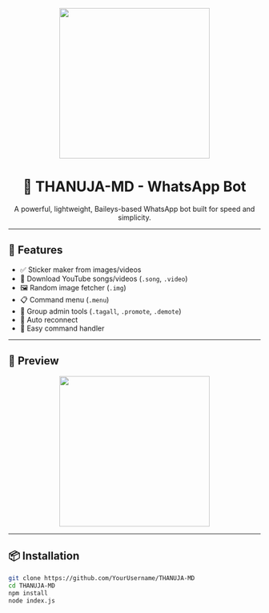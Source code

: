 
<p align="center">
  <img src="./thanuja-md.jpg" width="300"/>
</p>

<h1 align="center">🤖 THANUJA-MD - WhatsApp Bot</h1>

<p align="center">
  A powerful, lightweight, Baileys-based WhatsApp bot built for speed and simplicity.
</p>

---

## 🚀 Features

- ✅ Sticker maker from images/videos
- 🎵 Download YouTube songs/videos (`.song`, `.video`)
- 🖼️ Random image fetcher (`.img`)
- 📋 Command menu (`.menu`)
- 👑 Group admin tools (`.tagall`, `.promote`, `.demote`)
- 🔄 Auto reconnect
- 💬 Easy command handler

---

## 📸 Preview

<p align="center">
  <img src="https://raw.githubusercontent.com/DILSAN2/THANUJA-MD/main/thanuja-md.jpg" width="300"/>
</p>

---

## 📦 Installation

```bash
git clone https://github.com/YourUsername/THANUJA-MD
cd THANUJA-MD
npm install
node index.js
